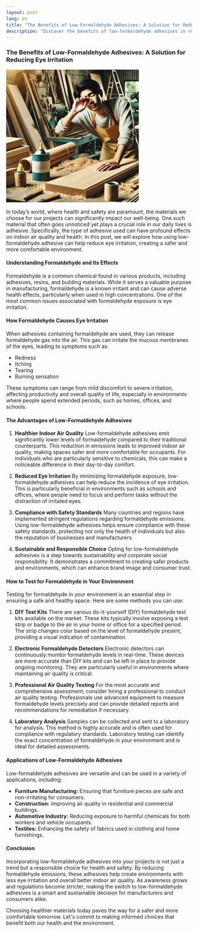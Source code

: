 ```yaml
---
layout: post
lang: en
title: "The Benefits of Low-Formaldehyde Adhesives: A Solution for Reducing Eye Irritation"
description: "Discover the benefits of low-formaldehyde adhesives in reducing eye irritation and improving indoor air quality. Learn how these adhesives contribute to healthier environments, compliance with safety standards, and sustainable practices. Find out methods to test for formaldehyde in your home or workplace to ensure a safe and comfortable space."
---
```

### The Benefits of Low-Formaldehyde Adhesives: A Solution for Reducing Eye Irritation
![Eye Irritation](/images/eye-irritation.jpg "Eye Irritation")

In today’s world, where health and safety are paramount, the materials we choose for our projects can significantly impact our well-being. One such material that often goes unnoticed yet plays a crucial role in our daily lives is adhesive. Specifically, the type of adhesive used can have profound effects on indoor air quality and health. In this post, we will explore how using low-formaldehyde adhesive can help reduce eye irritation, creating a safer and more comfortable environment.

#### Understanding Formaldehyde and Its Effects

Formaldehyde is a common chemical found in various products, including adhesives, resins, and building materials. While it serves a valuable purpose in manufacturing, formaldehyde is a known irritant and can cause adverse health effects, particularly when used in high concentrations. One of the most common issues associated with formaldehyde exposure is eye irritation.

#### How Formaldehyde Causes Eye Irritation

When adhesives containing formaldehyde are used, they can release formaldehyde gas into the air. This gas can irritate the mucous membranes of the eyes, leading to symptoms such as:
- Redness
- Itching
- Tearing
- Burning sensation

These symptoms can range from mild discomfort to severe irritation, affecting productivity and overall quality of life, especially in environments where people spend extended periods, such as homes, offices, and schools.

#### The Advantages of Low-Formaldehyde Adhesives

1. **Healthier Indoor Air Quality**
   Low-formaldehyde adhesives emit significantly lower levels of formaldehyde compared to their traditional counterparts. This reduction in emissions leads to improved indoor air quality, making spaces safer and more comfortable for occupants. For individuals who are particularly sensitive to chemicals, this can make a noticeable difference in their day-to-day comfort.

2. **Reduced Eye Irritation**
   By minimizing formaldehyde exposure, low-formaldehyde adhesives can help reduce the incidence of eye irritation. This is particularly beneficial in environments such as schools and offices, where people need to focus and perform tasks without the distraction of irritated eyes.

3. **Compliance with Safety Standards**
   Many countries and regions have implemented stringent regulations regarding formaldehyde emissions. Using low-formaldehyde adhesives helps ensure compliance with these safety standards, protecting not only the health of individuals but also the reputation of businesses and manufacturers.

4. **Sustainable and Responsible Choice**
   Opting for low-formaldehyde adhesives is a step towards sustainability and corporate social responsibility. It demonstrates a commitment to creating safer products and environments, which can enhance brand image and consumer trust.

#### How to Test for Formaldehyde in Your Environment

Testing for formaldehyde in your environment is an essential step in ensuring a safe and healthy space. Here are some methods you can use:

1. **DIY Test Kits**
   There are various do-it-yourself (DIY) formaldehyde test kits available on the market. These kits typically involve exposing a test strip or badge to the air in your home or office for a specified period. The strip changes color based on the level of formaldehyde present, providing a visual indication of contamination.

2. **Electronic Formaldehyde Detectors**
   Electronic detectors can continuously monitor formaldehyde levels in real-time. These devices are more accurate than DIY kits and can be left in place to provide ongoing monitoring. They are particularly useful in environments where maintaining air quality is critical.

3. **Professional Air Quality Testing**
   For the most accurate and comprehensive assessment, consider hiring a professional to conduct air quality testing. Professionals use advanced equipment to measure formaldehyde levels precisely and can provide detailed reports and recommendations for remediation if necessary.

4. **Laboratory Analysis**
   Samples can be collected and sent to a laboratory for analysis. This method is highly accurate and is often used for compliance with regulatory standards. Laboratory testing can identify the exact concentration of formaldehyde in your environment and is ideal for detailed assessments.

#### Applications of Low-Formaldehyde Adhesives

Low-formaldehyde adhesives are versatile and can be used in a variety of applications, including:
- **Furniture Manufacturing:** Ensuring that furniture pieces are safe and non-irritating for consumers.
- **Construction:** Improving air quality in residential and commercial buildings.
- **Automotive Industry:** Reducing exposure to harmful chemicals for both workers and vehicle occupants.
- **Textiles:** Enhancing the safety of fabrics used in clothing and home furnishings.

#### Conclusion

Incorporating low-formaldehyde adhesives into your projects is not just a trend but a responsible choice for health and safety. By reducing formaldehyde emissions, these adhesives help create environments with less eye irritation and overall better indoor air quality. As awareness grows and regulations become stricter, making the switch to low-formaldehyde adhesives is a smart and sustainable decision for manufacturers and consumers alike.

Choosing healthier materials today paves the way for a safer and more comfortable tomorrow. Let's commit to making informed choices that benefit both our health and the environment.

